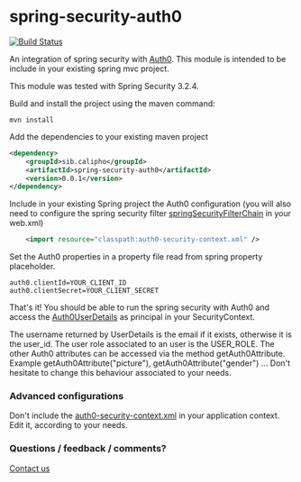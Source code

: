 spring-security-auth0
=====================

[![Build Status](https://travis-ci.org/ddtxra/spring-security-auth0.svg?branch=master)](https://travis-ci.org/ddtxra/spring-security-auth0)

An integration of spring security with [Auth0](http://auth0.com).
This module is intended to be include in your existing spring mvc project.

This module was tested with Spring Security 3.2.4.

Build and install the project using the maven command:

```Shell
mvn install
```

Add the dependencies to your existing maven project
```XML
<dependency>
	<groupId>sib.calipho</groupId>
	<artifactId>spring-security-auth0</artifactId>
	<version>0.0.1</version>
</dependency>
```

Include in your existing Spring project the Auth0 configuration (you will also need to configure the spring security filter [springSecurityFilterChain](http://docs.spring.io/spring-security/site/docs/3.0.x/reference/security-filter-chain.html) in your web.xml)
```XML
	<import resource="classpath:auth0-security-context.xml" /> 
```

Set the Auth0 properties in a property file read from spring property placeholder.
```Shell
auth0.clientId=YOUR_CLIENT_ID
auth0.clientSecret=YOUR_CLIENT_SECRET
```

That's it! You should be able to run the spring security with Auth0 and access the [Auth0UserDetails](src/main/java/sib/calipho/spring/security/auth0/Auth0UserDetails.java) as principal in your SecurityContext.

The username returned by UserDetails is the email if it exists, otherwise it is the user_id.
The user role associated to an user is the USER_ROLE.
The other Auth0 attributes can be accessed via the method getAuth0Attribute. Example getAuth0Attribute("picture"), getAuth0Attribute("gender") ... 
Don't hesitate to change this behaviour associated to your needs.


### Advanced configurations
Don't include the [auth0-security-context.xml](src/main/resources/auth0-security-context.xml) in your application context. Edit it, according to your needs.

### Questions / feedback / comments? 
[Contact us](http://www.nextprot.org/contact/us)


